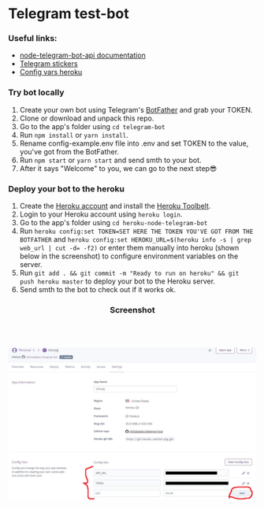 # Telegram test-bot

### Useful links:

- [node-telegram-bot-api documentation](https://github.com/yagop/node-telegram-bot-api)
- [Telegram stickers](https://tlgrm.ru/stickers)
- [Config vars heroku](https://devcenter.heroku.com/articles/config-vars)

### Try bot locally

1. Create your own bot using Telegram's [BotFather](https://core.telegram.org/bots#3-how-do-i-create-a-bot) and grab your TOKEN.
2. Clone or download and unpack this repo.
3. Go to the app's folder using `cd telegram-bot`
4. Run `npm install` or `yarn install`.
5. Rename config-example.env file into .env and set TOKEN to the value, you've got from the BotFather.
6. Run `npm start` or `yarn start` and send smth to your bot.
7. After it says "Welcome" to you, we can go to the next step😎

### Deploy your bot to the heroku

1. Create the [Heroku account](https://heroku.com) and install the [Heroku Toolbelt](https://toolbelt.heroku.com/).
2. Login to your Heroku account using `heroku login`.
3. Go to the app's folder using `cd heroku-node-telegram-bot`
4. Run `heroku config:set TOKEN=SET HERE THE TOKEN YOU'VE GOT FROM THE BOTFATHER` and `heroku config:set HEROKU_URL=$(heroku info -s | grep web_url | cut -d= -f2)` or enter them manually into heroku (shown below in the screenshot) to configure environment variables on the server.
5. Run `git add . && git commit -m "Ready to run on heroku" && git push heroku master` to deploy your bot to the Heroku server.
6. Send smth to the bot to check out if it works ok.

<div align="center" >
  <h3>Screenshot</h3>
  <img style="margin:50px 0;" src="screenshot.png" />
</div>
